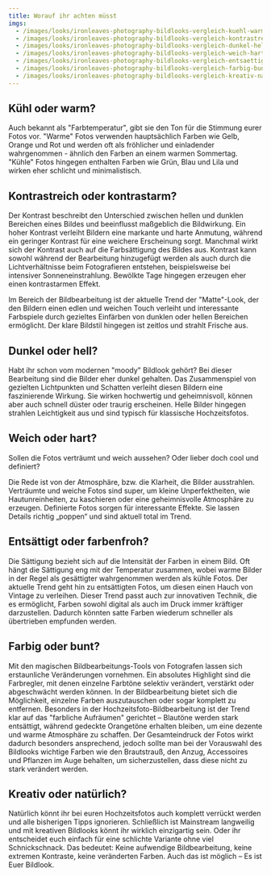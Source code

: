 ```yaml
---
title: Worauf ihr achten müsst
imgs:
  - /images/looks/ironleaves-photography-bildlooks-vergleich-kuehl-warm.jpg
  - /images/looks/ironleaves-photography-bildlooks-vergleich-kontrastreich-kontrastarm.jpg
  - /images/looks/ironleaves-photography-bildlooks-vergleich-dunkel-hell.jpg
  - /images/looks/ironleaves-photography-bildlooks-vergleich-weich-hart.jpg
  - /images/looks/ironleaves-photography-bildlooks-vergleich-entsaettigt-farbenfroh.jpg
  - /images/looks/ironleaves-photography-bildlooks-vergleich-farbig-bunt.jpg
  - /images/looks/ironleaves-photography-bildlooks-vergleich-kreativ-natuerlich.jpg
---
```


## Kühl oder warm?

Auch bekannt als "Farbtemperatur", gibt sie den Ton für die Stimmung eurer Fotos vor. "Warme" Fotos verwenden hauptsächlich Farben wie Gelb, Orange und Rot und werden oft als fröhlicher und einladender wahrgenommen - ähnlich den Farben an einem warmen Sommertag. "Kühle" Fotos hingegen enthalten Farben wie Grün, Blau und Lila und wirken eher schlicht und minimalistisch.

## Kontrastreich oder kontrastarm?

Der Kontrast beschreibt den Unterschied zwischen hellen und dunklen Bereichen eines Bildes und beeinflusst maßgeblich die Bildwirkung. Ein hoher Kontrast verleiht Bildern eine markante und harte Anmutung, während ein geringer Kontrast für eine weichere Erscheinung sorgt. Manchmal wirkt sich der Kontrast auch auf die Farbsättigung des Bildes aus. Kontrast kann sowohl während der Bearbeitung hinzugefügt werden als auch durch die Lichtverhältnisse beim Fotografieren entstehen, beispielsweise bei intensiver Sonneneinstrahlung. Bewölkte Tage hingegen erzeugen eher einen kontrastarmen Effekt.

Im Bereich der Bildbearbeitung ist der aktuelle Trend der "Matte"-Look, der den Bildern einen edlen und weichen Touch verleiht und interessante Farbspiele durch gezieltes Einfärben von dunklen oder hellen Bereichen ermöglicht. Der klare Bildstil hingegen ist zeitlos und strahlt Frische aus.

## Dunkel oder hell?

Habt ihr schon vom modernen "moody" Bildlook gehört? Bei dieser Bearbeitung sind die Bilder eher dunkel gehalten. Das Zusammenspiel von gezielten Lichtpunkten und Schatten verleiht diesen Bildern eine faszinierende Wirkung. Sie wirken hochwertig und geheimnisvoll, können aber auch schnell düster oder traurig erscheinen. Helle Bilder hingegen strahlen Leichtigkeit aus und sind typisch für klassische Hochzeitsfotos.

## Weich oder hart?

Sollen die Fotos verträumt und weich aussehen? Oder lieber doch cool und definiert? 

Die Rede ist von der Atmosphäre, bzw. die Klarheit, die Bilder ausstrahlen. Verträumte und weiche Fotos sind super, um kleine Unperfektheiten, wie Hautunreinheiten, zu kaschieren oder eine geheimnisvolle Atmosphäre zu erzeugen. Definierte Fotos sorgen für interessante Effekte. Sie lassen Details richtig „poppen“ und sind aktuell total im Trend.

## Entsättigt oder farbenfroh?

Die Sättigung bezieht sich auf die Intensität der Farben in einem Bild. Oft hängt die Sättigung eng mit der Temperatur zusammen, wobei warme Bilder in der Regel als gesättigter wahrgenommen werden als kühle Fotos. Der aktuelle Trend geht hin zu entsättigten Fotos, um diesen einen Hauch von Vintage zu verleihen. Dieser Trend passt auch zur innovativen Technik, die es ermöglicht, Farben sowohl digital als auch im Druck immer kräftiger darzustellen. Dadurch könnten satte Farben wiederum schneller als übertrieben empfunden werden.

## Farbig oder bunt?

Mit den magischen Bildbearbeitungs-Tools von Fotografen lassen sich erstaunliche Veränderungen vornehmen. Ein absolutes Highlight sind die Farbregler, mit denen einzelne Farbtöne selektiv verändert, verstärkt oder abgeschwächt werden können. In der Bildbearbeitung bietet sich die Möglichkeit, einzelne Farben auszutauschen oder sogar komplett zu entfernen. Besonders in der Hochzeitsfoto-Bildbearbeitung ist der Trend klar auf das "farbliche Aufräumen" gerichtet – Blautöne werden stark entsättigt, während gedeckte Orangetöne erhalten bleiben, um eine dezente und warme Atmosphäre zu schaffen. Der Gesamteindruck der Fotos wirkt dadurch besonders ansprechend, jedoch sollte man bei der Vorauswahl des Bildlooks wichtige Farben wie den Brautstrauß, den Anzug, Accessoires und Pflanzen im Auge behalten, um sicherzustellen, dass diese nicht zu stark verändert werden.

## Kreativ oder natürlich?

Natürlich könnt ihr bei euren Hochzeitsfotos auch komplett verrückt werden und alle bisherigen Tipps ignorieren. Schließlich ist Mainstream langweilig und mit kreativen Bildlooks könnt ihr wirklich einzigartig sein. Oder ihr entscheidet euch einfach für eine schlichte Variante ohne viel Schnickschnack. Das bedeutet: Keine aufwendige Bildbearbeitung, keine extremen Kontraste, keine veränderten Farben. Auch das ist möglich – Es ist Euer Bildlook.